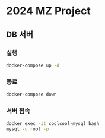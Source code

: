 # 2024 MZ Project
## DB 서버
### 실행
```bash
docker-compose up -d
```
### 종료
```bash
docker-compose down
```
### 서버 접속
```bash
docker exec -it coolcool-mysql bash
mysql -u root -p
```
